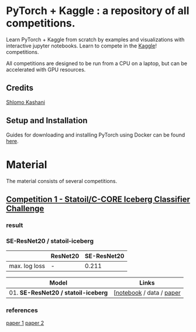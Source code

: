 
# PyTorch + Kaggle : a repository of all competitions.

Learn PyTorch + Kaggle from scratch by examples and visualizations with interactive jupyter notebooks. Learn to compete in the [Kaggle](https://www.kaggle.com/)! competitions. 

All competitions are designed to be run from a CPU on a laptop, but can be accelerated with GPU resources.


## Credits


[Shlomo Kashani](https://github.com/QuantScientist/Deep-Learning-Boot-Camp/) 

## Setup and Installation

Guides for downloading and installing PyTorch using Docker can be found [here](https://github.com/QuantScientist/Deep-Learning-Boot-Camp/tree/master/docker).

# Material

The material consists of several competitions.

## [Competition 1 -  Statoil/C-CORE Iceberg Classifier Challenge]( https://www.kaggle.com/c/statoil-iceberg-classifier-challenge)

### result

### SE-ResNet20 / statoil-iceberg

|                  | ResNet20       | SE-ResNet20    |
|:-------------    | :------------- | :------------- |
|max. log loss     |  -             | 0.211          |

| Model      | Links   |
| ------------- |:-------------:| 
| 01. <strong>SE-ResNet20 / statoil-iceberg</strong> | [<a href="hhttps://github.com/QuantScientist/Deep-Learning-Boot-Camp/blob/master/Kaggle-PyTorch/iceberg/statoil-iceberg-classifier-challenge-cnn-ver1.py">notebook</a> / data / <a href="https://arxiv.org/pdf/1709.01507.pdf">paper</a>
### references

[paper 1](https://arxiv.org/pdf/1709.01507.pdf)
[paper 2](https://github.com/hujie-frank/SENet)




